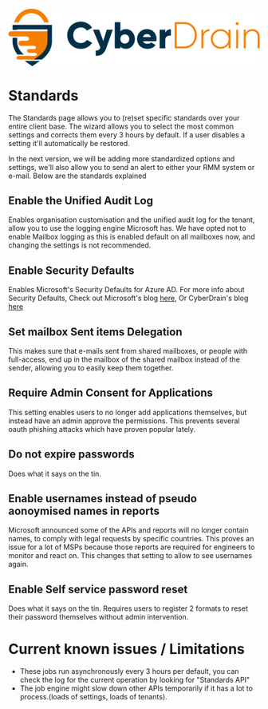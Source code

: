 <p align="center"><a href="https://cyberdrain.com" target="_blank" rel="noopener noreferrer"><img src="assets/img/CyberDrain.png" alt="CyberDrain Logo"></a></p>

# Standards

The Standards page allows you to (re)set specific standards over your entire client base. The wizard allows you to select the most common settings and corrects them every 3 hours by default. If a user disables a setting it'll automatically be restored.

In the next version, we will be adding more standardized options and settings, we'll also allow you to send an alert to either your RMM system or e-mail. Below are the standards explained
## Enable the Unified Audit Log

Enables organisation customisation and the unified audit log for the tenant, allow you to use the logging engine Microsoft has. We have opted not to enable Mailbox logging as this is enabled default on all mailboxes now, and changing the settings is not recommended.
## Enable Security Defaults

Enables Microsoft's Security Defaults for Azure AD. For more info about Security Defaults, Check out Microsoft's blog [here](https://docs.microsoft.com/en-us/azure/active-directory/fundamentals/concept-fundamentals-security-defaults), Or CyberDrain's blog [here](https://www.cyberdrain.com/automating-with-powershell-enabling-secure-defaults-and-sd-explained/)

## Set mailbox Sent items Delegation

This makes sure that e-mails sent from shared mailboxes, or people with full-access, end up in the mailbox of the shared mailbox instead of the sender, allowing you to easily keep them together. 
## Require Admin Consent for Applications

This setting enables users to no longer add applications themselves, but instead have an admin approve the permissions. This prevents several oauth phishing attacks which have proven popular lately.

## Do not expire passwords

Does what it says on the tin.

## Enable usernames instead of pseudo aonoymised names in reports

Microsoft announced some of the APIs and reports will no longer contain names, to comply with legal requests by specific countries. This proves an issue for a lot of MSPs because those reports are required for engineers to monitor and react on. This changes that setting to allow to see usernames again.

## Enable Self service password reset

Does what it says on the tin. Requires users to register 2 formats to reset their password themselves without admin intervention.

# Current known issues / Limitations

- These jobs run asynchronously every 3 hours per default, you can check the log for the current operation by looking for "Standards API"
- The job engine might slow down other APIs temporarily if it has a lot to process.(loads of settings, loads of tenants).